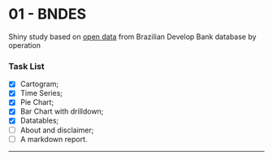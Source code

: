 01 - BNDES
===

Shiny study based on [open data](https://www.bndes.gov.br/wps/portal/site/home/transparencia/centraldedownloads) 
from Brazilian Develop Bank database by operation


### Task List
- [x] Cartogram;
- [x] Time Series;
- [x] Pie Chart;
- [X] Bar Chart with drilldown;
- [X] Datatables;
- [ ] About and disclaimer;
- [ ] A markdown report.
-----
